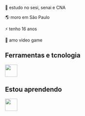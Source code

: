 



🙏 estudo no sesi, senai e CNA

🌎 moro em São Paulo 

⚡ tenho 16 anos

👾 amo video game

## Ferramentas e tcnologia
<img src="https://cdn.jsdelivr.net/gh/devicons/devicon/icons/github/github-original.svg" width="40" height="40"/> 


## Estou aprendendo
<img src="https://cdn.jsdelivr.net/gh/devicons/devicon/icons/html5/html5-original-wordmark.svg" width="40" height="40" />






